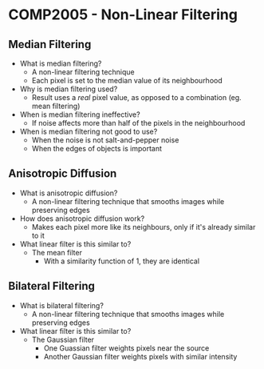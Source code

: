 # COMP2005 - Non-Linear Filtering

## Median Filtering

- What is median filtering?
    - A non-linear filtering technique
    - Each pixel is set to the median value of its neighbourhood
- Why is median filtering used?
    - Result uses a *real* pixel value, as opposed to a combination (eg. mean filtering)
- When is median filtering ineffective?
    - If noise affects more than half of the pixels in the neighbourhood
- When is median filtering not good to use?
    - When the noise is not salt-and-pepper noise
    - When the edges of objects is important

## Anisotropic Diffusion

- What is anisotropic diffusion?
    - A non-linear filtering technique that smooths images while preserving edges
- How does anisotropic diffusion work?
    - Makes each pixel more like its neighbours, only if it's already similar to it
- What linear filter is this similar to?
    - The mean filter
        - With a similarity function of 1, they are identical

## Bilateral Filtering

- What is bilateral filtering?
    - A non-linear filtering technique that smooths images while preserving edges
- What linear filter is this similar to?
    - The Gaussian filter
        - One Guassian filter weights pixels near the source
        - Another Gaussian filter weights pixels with similar intensity
